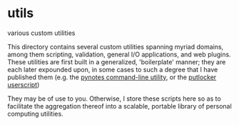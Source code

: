 # utils
various custom utilities 

This directory contains several custom utilities spanning myriad domains, among them scripting, validation, general I/O applications, and web plugins.
These utilities are first built in a generalized, 'boilerplate' manner; they are each later expounded upon, in some cases to such a degree that
I have published them (e.g. the [pynotes command-line utility](https://github.com/MatthewZito/py_notes), or the [putlocker userscript](https://github.com/MatthewZito/utils/blob/master/web/putlockerstyle.js))

They may be of use to you. Otherwise, I store these scripts here so as to facilitate the aggregation thereof into a scalable, portable library of personal computing utilities. 
